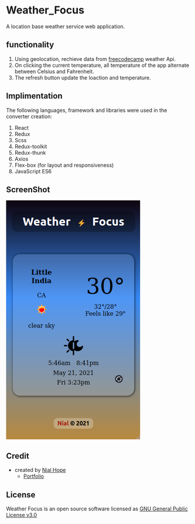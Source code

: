 # Weather_Focus

A location base weather service web application.

## functionality
1. Using geolocation, rechieve data from [freecodecamp](https://weather-proxy.freecodecamp.rocks/) weather Api.
2. On clicking the current temperature, all temperature of the app alternate between Celsius and Fahrenheit.
3. The refresh button update the loaction and  temperature.

## Implimentation

The following languages, framework and libraries were used in the converter creation:
1. React
2. Redux
3. Scss
4. Redux-toolkit
5. Redux-thunk
6. Axios
9. Flex-box (for layout and responsiveness)
10. JavaScript ES6

## ScreenShot
![Screen shot of Weather Focus](./src/assets/weather.png)

## Credit

+ created by [Nial Hope](https://github.com/nhope123)
  + [Portfolio](https://nhope123.github.io/)

## License

Weather Focus is an open source software licensed as [GNU General Public License v3.0](LICENSE)
